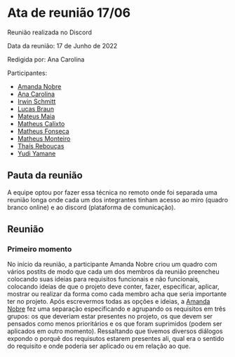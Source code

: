 # Ata de reunião 17/06

Reunião realizada no Discord

Data da reunião: 17 de Junho de 2022

Redigida por: Ana Carolina

Participantes:
- [Amanda Nobre](https://github.com/AmandaNbr)
- [Ana Carolina](https://github.com/AnaCarolinaRodriguesLeite)
- [Irwin Schmitt](https://github.com/irwinschmitt)
- [Lucas Braun](https://github.com/lbvx)
- [Mateus Maia](https://github.com/mateusmaiamaia)
- [Matheus Calixto](https://github.com/matheuscvp)
- [Matheus Fonseca](https://github.com/gatotabaco) 
- [Matheus Monteiro](https://github.com/matheusyanmonteiro)
- [Thaís Rebouças](https://github.com/thais-ra)
- [Yudi Yamane](https://github.com/yudi-azvd)

## Pauta da reunião

A equipe optou por fazer essa técnica no remoto onde foi separada uma reunião longa onde cada um dos integrantes tinham acesso ao miro (quadro branco online) e ao discord (plataforma de comunicação).

## Reunião

### Primeiro momento
No início da reunião, a participante Amanda Nobre criou um quadro com vários postits de modo que cada um dos membros da reunião preencheu colocando suas ideias para requisitos funcionais e não funcionais, colocando ideias de que o projeto deve conter, fazer, especificar, aplicar, mostrar ou realizar da forma como cada membro acha que seria importante ter no projeto.
Após escrevermos todas as opções e ideias, a [Amanda Nobre](https://github.com/AmandaNbr) fez uma separação especificando e agrupando os requisitos em três grupos: os que deveriam estar presentes no projeto, os que devem ser pensados como menos prioritários e os que foram suprimidos (podem ser aplicados em outro momento). Ressaltando que tivemos diversos diálogos expondo o porquê dos requisutos estarem presentes ali, qual era o sentido do requisito e onde poderia ser aplicado ou em relação ao que.
